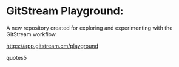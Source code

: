 # GitStream Playground:

A new repository created for exploring and experimenting with the GitStream workflow.

https://app.gitstream.cm/playground

quotes5
